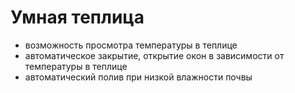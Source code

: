 # Умная теплица
- возможность просмотра температуры в теплице
- автоматическое закрытие, открытие окон в зависимости от температуры в теплице
- автоматический полив при низкой влажности почвы
